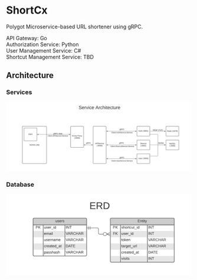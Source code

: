 # ShortCx
Polygot Microservice-based URL shortener using gRPC.

API Gateway: Go  
Authorization Service: Python  
User Management Service: C#  
Shortcut Management Service: TBD  

## Architecture
### Services
![Architecture](https://github.com/rafibayer/ShortCx/blob/main/readme/ShortCx%20Arch.png)

### Database
![ERD](https://github.com/rafibayer/ShortCx/blob/main/readme/ShortCx%20ERD.png)
